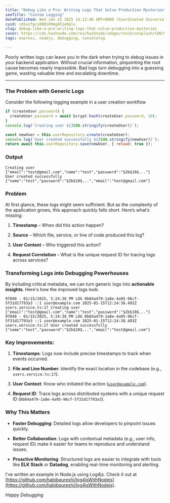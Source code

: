```yaml
---
title: "Debug Like a Pro: Writing Logs That Solve Production Mysteries"
seoTitle: "Custom Logging"
datePublished: Wed Jan 15 2025 14:13:46 GMT+0000 (Coordinated Universal Time)
cuid: cm5xzfqcs000i09mg451e9plu
slug: debug-like-a-pro-writing-logs-that-solve-production-mysteries
cover: https://cdn.hashnode.com/res/hashnode/image/stock/unsplash/CO6r5hbt1jg/upload/329babd4c6af2bfe7fd255d7777178a8.jpeg
tags: express, nodejs, debugging, consolelog

---
```


Poorly written logs can leave you in the dark when trying to debug issues in your backend application. Without crucial information, pinpointing the root cause becomes nearly impossible. Bad logs turn debugging into a guessing game, wasting valuable time and escalating downtime.

---

### The Problem with Generic Logs

Consider the following logging example in a user creation workflow

```javascript
if (createUser.password) {
  createUser.password = await bcrypt.hash(createUser.password, 10);
}
console.log(`Creating user ${JSON.stringify(createUser)}`);

const newUser = this.userRepository.create(createUser);
console.log(`User created successfully ${JSON.stringify(newUser)}`);
return await this.userRepository.save(newUser, { reload: true });
```

### Output

```plaintext
Creating user {"email":"test@gmail.com","name":"test","password":"$2b$10$..."} 
User created successfully {"name":"test","password":"$2b$10$...","email":"test@gmail.com"}
```

### Problem

At first glance, these logs might seem sufficient. But as the complexity of the application grows, this approach quickly falls short. Here’s what’s missing:

1. **Timestamp** – When did this action happen?
    
2. **Source** – Which file, service, or line of code produced this log?
    
3. **User Context** – Who triggered this action?
    
4. **Request Correlation** – What is the unique request ID for tracing logs across services?
    

### Transforming Logs into Debugging Powerhouses

By including critical metadata, we can turn generic logs into **actionable insights**. Here's how the improved logs look:

```plaintext
97048 - 01/15/2025, 5:24:38 PM LOG 0b84a479-1a8e-4a95-96cf-5f31d17793a3 ::1 user@example.com 2025-01-15T12:24:38.492Z users.service.ts:17 Creating user {"email":"test@gmail.com","name":"test","password":"$2b$10$..."}
97048 - 01/15/2025, 5:24:38 PM LOG 0b84a479-1a8e-4a95-96cf-5f31d17793a3 ::1 user@example.com 2025-01-15T12:24:38.493Z users.service.ts:17 User created successfully {"name":"test","password":"$2b$10$...","email":"test@gmail.com"}
```

### Key Improvements:

1. **Timestamps**: Logs now include precise timestamps to track when events occurred.
    
2. **File and Line Number**: Identify the exact location in the codebase (e.g., `users.service.ts:17`).
    
3. **User Context**: Know who initiated the action ([`user@example.com`](mailto:user@example.com)).
    
4. **Request ID**: Trace logs across distributed systems with a unique request ID (`0b84a479-1a8e-4a95-96cf-5f31d17793a3`).
    

### Why This Matters

* **Faster Debugging**: Detailed logs allow developers to pinpoint issues quickly.
    
* **Better Collaboration**: Logs with contextual metadata (e.g., user info, request ID) make it easier for teams to reproduce and understand issues.
    
* **Proactive Monitoring**: Structured logs are easier to integrate with tools like **ELK Stack** or **Datadog**, enabling real-time monitoring and alerting.
    

I've written an example in Node.js using Log4js. Check it out at [https://github.com/habibqureshi/log4jsWithNodejs](https://github.com/habibqureshi/log4jsWithNodejs).

*Happy Debugging*